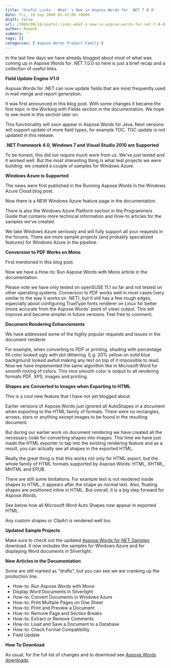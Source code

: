 ```yaml
---
title: 'Useful Links - What''s New in Aspose.Words for .NET 7.0.0'
date: Fri, 18 Sep 2009 01:43:00 +0000
draft: false
url: /2009/09/18/useful-links-what-s-new-in-aspose-words-for-net-7-0-0/
author: Romank
summary: ''
tags: []
categories: ['Aspose.Words Product Family']
---
```


In the last few days we have already blogged about most of what was coming up in Aspose.Words for .NET 7.0.0 so here is just a brief recap and a collection of useful links.

**Field Update Engine V1.0**

Aspose.Words for .NET can now update fields that are most frequently used in mail merge and report generation.

It was first announced in this blog post. With some changes it became the first topic in the Working with Fields section in the documentation. We hope to see more in this section later on.

This functionality will soon appear in Aspose.Words for Java. Next versions will support update of more field types, for example TOC. TOC update is not updated in this release.

**.NET Framework 4.0, Windows 7 and Visual Studio 2010 are Supported**

To be honest, this did not require much work from us. We've just tested and it worked well. But the most interesting thing is what test projects we were building: we created a couple of samples for Windows Azure.

**Windows Azure is Supported**

The news were first published in the Running Aspose.Words in the Windows Azure Cloud blog post.

Now there is a NEW Windows Azure feature page in the documentation.

There is also the Windows Azure Platform section in the Programmers Guide that contains more technical information and How-to articles for the samples we've created.

We take Windows Azure seriously and will fully support all your requests in the forums. There are more sample projects (and probably specialized features) for Windows Azure in the pipeline.

**Conversion to PDF Works on Mono**

First mentioned in this blog post.

Now we have a How-to: Run Aspose.Words with Mono article in the documentation.

Please note we have only tested on openSUSE 11.1 so far and not tested on other operating systems. Conversion to PDF works well in most cases (very similar to the way it works on .NET), but it still has a few rough edges, especially about configuring TrueType fonts renderer on Linux for better (more accurate from the Aspose.Words' point of view) output. This will improve and become simpler in future versions. Feel free to comment.

**Document Rendering Enhancements**

We have addressed some of the highly popular requests and issues in the document renderer.

For example, when converting to PDF or printing, shading with percentage fill color looked ugly with dot dithering. E.g. 20% yellow on solid blue background looked awfull making any text on top of it impossible to read. Now we have implemented the same algorithm like in Microsoft Word for smooth mixing of colors. This nice smooth color is output to all rendering formats PDF, XPS, images and printing.

**Shapes are Converted to Images when Exporting to HTML**

This is a cool new feature that I have not yet blogged about.

Earlier versions of Aspose.Words just ignored all AutoShapes in a document when exporting to the HTML family of formats. There were no rectangles, arrows, stars or anything except images to be found in the resulting document.

But during our earlier work on document rendering we have created all the necessary code for converting shapes into images. This time we have just made the HTML exporter to tap into the existing rendering feature and as a result, you can actually see all shapes in the exported HTML.

Really the great thing is that this works not only for HTML export, but the whole family of HTML formats supported by Aspose.Words: HTML, XHTML, MHTML and EPUB.

There are still some limitations. For example text is not rendered inside shapes to HTML, it appears after the shape as normal text. Also, floating shapes are positioned inline in HTML. But overall, it is a big step forward for Aspose.Words.

See below how all Microsoft Word Auto Shapes now appear in exported HTML.  
  
  
Any custom shapes or ClipArt is rendered well too.  
  
  

**Updated Sample Projects**

Make sure to check out the updated [Aspose.Words for NET Samples][1] download. It now includes the samples for Windows Azure and for displaying Word documents in Silverlight.

**New Articles in the Documentation**

Some are still marked as "drafts", but you can see we are cranking up the production line.

*   How-to: Run Aspose.Words with Mono
*   Display Word Documents in Silverlight
*   How-to: Convert Documents in Windows Azure
*   How-to: Print Multiple Pages on One Sheet
*   How-to: Print and Preview a Document
*   How-to: Remove Page and Section Breaks
*   How-to: Extract or Remove Comments
*   How-to: Load and Save a Document to a Database
*   How-to: Check Format Compatibility
*   Field Update

**How To Download**

As usual, for the full list of changes and to download see [Aspose.Words downloads][2].




[1]: http://www.aspose.com/community/files/51/file-format-components/aspose.words-for-.net-and-java/entry187174.aspx
[2]: http://www.aspose.com/community/files/51/file-format-components/aspose.words-for-.net-and-java/default.aspx




